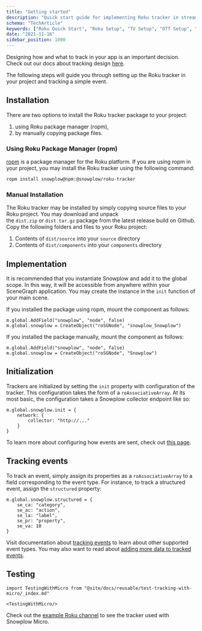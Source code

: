 ```yaml
---
title: "Getting started"
description: "Quick start guide for implementing Roku tracker in streaming TV applications for behavioral analytics."
schema: "TechArticle"
keywords: ["Roku Quick Start", "Roku Setup", "TV Setup", "OTT Setup", "Connected TV", "Roku Guide"]
date: "2021-11-16"
sidebar_position: 1000
---
```


Designing how and what to track in your app is an important decision. Check out our docs about tracking design [here](/docs/data-product-studio/index.md).

The following steps will guide you through setting up the Roku tracker in your project and tracking a simple event.

## Installation

There are two options to install the Roku tracker package to your project:

1. using Roku package manager (ropm),
2. by manually copying package files.

### Using Roku Package Manager (ropm)

[ropm](https://github.com/rokucommunity/ropm) is a package manager for the Roku platform. If you are using ropm in your project, you may install the Roku tracker using the following command:

```bash
ropm install snowplow@npm:@snowplow/roku-tracker
```

### Manual Installation

The Roku tracker may be installed by simply copying source files to your Roku project. You may download and unpack the `dist.zip` or `dist.tar.gz` package from the latest release build on Github. Copy the following folders and files to your Roku project:

1. Contents of `dist/source` into your `source` directory
2. Contents of `dist/components` into your `components` directory

## Implementation

It is recommended that you instantiate Snowplow and add it to the global scope. In this way, it will be accessible from anywhere within your SceneGraph application. You may create the instance in the `init` function of your main scene.

If you installed the package using ropm, mount the component as follows:

```brightscript
m.global.AddField("snowplow", "node", false)
m.global.snowplow = CreateObject("roSGNode", "snowplow_Snowplow")
```

If you installed the package manually, mount the component as follows:

```brightscript
m.global.AddField("snowplow", "node", false)
m.global.snowplow = CreateObject("roSGNode", "Snowplow")
```

## Initialization

Trackers are initialized by setting the `init` property with configuration of the tracker. This configuration takes the form of a `roAssociativeArray`. At its most basic, the configuration takes a Snowplow collector endpoint like so:

```brightscript
m.global.snowplow.init = {
    network: {
        collector: "http://..."
    }
}
```

To learn more about configuring how events are sent, check out [this page](/docs/sources/trackers/roku-tracker/configuration/index.md).

## Tracking events

To track an event, simply assign its properties as a `roAssociativeArray` to a field corresponding to the event type. For instance, to track a structured event, assign the `structured` property:

```brightscript
m.global.snowplow.structured = {
    se_ca: "category",
    se_ac: "action",
    se_la: "label",
    se_pr: "property",
    se_va: 10
}
```

Visit documentation about [tracking events](/docs/sources/trackers/roku-tracker/tracking-events/index.md) to learn about other supported event types. You may also want to read about [adding more data to tracked events](/docs/sources/trackers/roku-tracker/adding-data/index.md).

## Testing

```mdx-code-block
import TestingWithMicro from "@site/docs/reusable/test-tracking-with-micro/_index.md"

<TestingWithMicro/>
```

Check out the [example Roku channel](/docs/sources/trackers/roku-tracker/example-app/index.md) to see the tracker used with Snowplow Micro.
